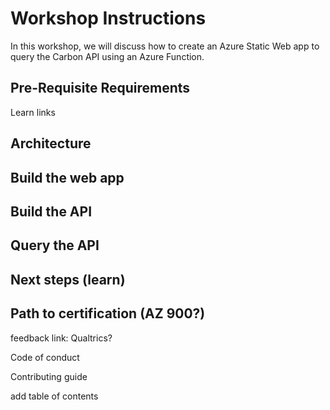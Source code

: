 # Workshop Instructions

In this workshop, we will discuss how to create an Azure Static Web app to query the Carbon API using an Azure Function.

## Pre-Requisite Requirements

Learn links 

## Architecture

## Build the web app

## Build the API

## Query the API

## Next steps (learn)

## Path to certification (AZ 900?)

feedback link: Qualtrics?

Code of conduct

Contributing guide

add table of contents

